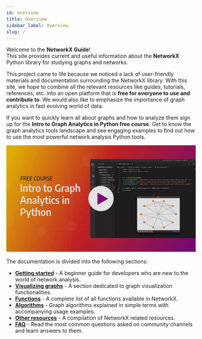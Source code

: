 ```yaml
---
id: overview
title: Overview
sidebar_label: Overview
slug: /
---
```

<!-- import CtaButton from "@site/src/components/cta-button/cta-button"; -->

Welcome to the **NetworkX Guide**!  
This site provides current and useful information about the **NetworkX** Python library for studying graphs and networks.  

This project came to life because we noticed a lack of user-friendly materials and documentation surrounding the NetworkX library.
With this site, we hope to combine all the relevant resources like guides, tutorials, references, etc. into an open platform that is **free for everyone to use and contribute to**. We would also like to emphasize the importance of graph analytics in fast evolving world of data.

If you want to quickly learn all about graphs and how to analyze them sign up for the **Intro to Graph Analytics in Python free course**. Get to know the graph analytics tools landscape and see engaging examples to find out how to use the most powerful network analysis Python tools.

[![free-course-intro-to-graph-analytics](../static/img/free-course-intro-to-graph-analytics.jpg)](https://app.livestorm.co/memgraph/intro-to-graph-analytics-in-python "Intro to Graph Analytics in Python Course")

<!-- <CtaButton title="Sign up for the course" url="https://app.livestorm.co/memgraph/intro-to-graph-analytics-in-python"></CtaButton> -->

The documentation is divided into the following sections:
* **[Getting started](/getting-started)** - A beginner guide for developers who are new to the world of network analysis.
* **[Visualizing graphs](/visualization)** - A section dedicated to graph visualization functionalities. 
* **[Functions](/functions)** - A complete list of all functions available in NetworkX.
* **[Algorithms](/algorithms)** - Graph algorithms explained in simple terms with accompanying usage examples. 
* **[Other resources](/other-resources)** - A compilation of NetworkX related resources. 
* **[FAQ](/faq)** - Read the most common questions asked on community channels and learn answers to them.




